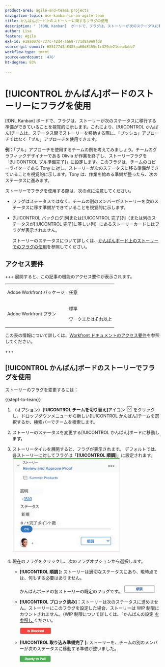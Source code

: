 ```yaml
---
product-area: agile-and-teams;projects
navigation-topic: use-kanban-in-an-agile-team
title: かんばんボード上のストーリーに関するフラグの使用
description: ' [!DNL Kanban]  ボードで、フラグは、ストーリーが次のステータスに移行する準備ができていることを視覚的に示します。これにより、かんばんチームは、ステータス間でストーリーを移動する際に、「プッシュ」アプローチではなく「プル」アプローチを使用できます。'
author: Lisa
feature: Agile
exl-id: e19a007d-737c-42d4-aa69-771d8a9e9fd8
source-git-commit: 685177d3a8485aa60d8455e1c329de21cea4abb7
workflow-type: tm+mt
source-wordcount: '476'
ht-degree: 83%

---
```


# [!UICONTROL かんばん]ボードのストーリーにフラグを使用

[!DNL Kanban] ボードで、フラグは、ストーリーが次のステータスに移行する準備ができていることを視覚的に示します。これにより、[!UICONTROL かんばん]チームは、ステータス間でストーリーを移動する際に、「プッシュ」アプローチではなく「プル」アプローチを使用できます。

**例：**「プル」アプローチを使用するチームの例を考えてみましょう。チームのグラフィックデザイナーである Olivia が作業を終了し、ストーリーフラグを「[!UICONTROL プル準備完了]」に設定します。このフラグは、チームのコピーライターである Tony に対し、ストーリーが次のステータスに移る準備ができていることを視覚的に示します。Tony は、作業を始める準備が整ったら、次のステータスに進みます。

ストーリーでフラグを使用する際は、次の点に注意してください。

* フラグはステータスではなく、チームの別のメンバーがストーリーを次のステータスに移す準備ができていることを視覚的に示します。
* [!UICONTROL バックログ]列または[!UICONTROL 完了]列（または列のステータスが[!UICONTROL 完了]に等しい列）にあるストーリーカードにはフラグが表示されません。

  ストーリーのステータスについて詳しくは、[かんばんボード上のストーリーでのフラグの使用](#updating-the-status-of-stories-and-subtasks)を参照してください。

## アクセス要件

+++ 展開すると、この記事の機能のアクセス要件が表示されます。

<table style="table-layout:auto"> 
 <col> 
 </col> 
 <col> 
 </col> 
 <tbody> 
  <tr> 
   <td role="rowheader">Adobe Workfront パッケージ</td> 
   <td> <p>任意</p> </td> 
  </tr> 
  <tr> 
   <td role="rowheader">Adobe Workfront プラン</td> 
   <td> <p>標準</p> 
   <p>ワークまたはそれ以上</p> </td> 
  </tr>
 </tbody> 
</table>

この表の情報について詳しくは、[Workfront ドキュメントのアクセス要件](/help/quicksilver/administration-and-setup/add-users/access-levels-and-object-permissions/access-level-requirements-in-documentation.md)を参照してください。

+++

## [!UICONTROL かんばん]ボードのストーリーでフラグを使用

ストーリーのフラグを変更するには：

{{step1-to-team}}

1. （オプション）**[!UICONTROL チームを切り替え]**&#x200B;アイコン ![チームを切り替えアイコン](assets/switch-team-icon.png) をクリックし、ドロップダウンメニューから新しい[!UICONTROL かんばん]チームを選択するか、検索バーでチームを検索します。

1. ストーリーのステータスを変更する[!UICONTROL かんばん]ボードに移動します。
1. ストーリータイルを展開すると、フラグが表示されます。
デフォルトでは、各ストーリーに対してフラグは「**[!UICONTROL 順調]**」に設定されます。
   ![かんばんカード](assets/agile-storycard-kanban-2021-350x308.png)

1. 現在のフラグをクリックし、次のフラグオプションから選択します。

   * **[!UICONTROL 順調 ]:** ストーリーは適切なステータスにあり、現時点では、何もする必要はありません。

     かんばんボードの各ストーリーの既定のフラグです。
     ![kanban_flag_ontrack.png](assets/kanban-flag-ontrack.png)

   * **[!UICONTROL ブロック済み]：**&#x200B;ストーリーは次のステータスに進めません。ストーリーにこのフラグを設定した場合、ストーリーは WIP 制限にカウントされません。（WIP 制限について詳しくは、「かんばんの設定 [ を参照し ](../../agile/get-started-with-agile-in-workfront/configure-kanban.md) ください。

     ![kanban_flag_blocked.png](assets/kanban-flag-blocked.png)

   * **[!UICONTROL 取り込み準備完了 ]:** ストーリーを、チームの別のメンバーが次のステータスに移動する準備が整いました。

     ![kanban_flag_ready.png](assets/kanban-flag-ready.png)
